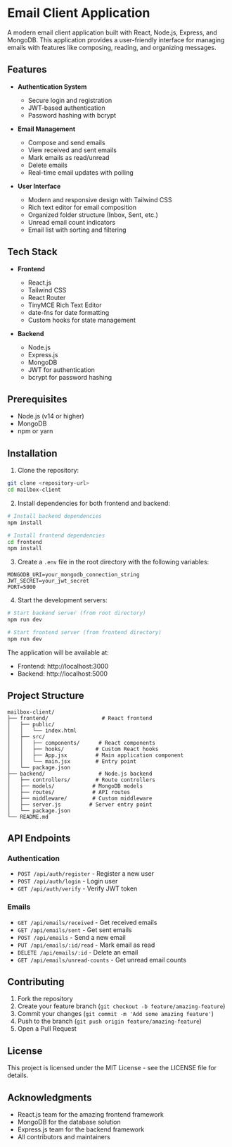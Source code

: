 # Email Client Application

A modern email client application built with React, Node.js, Express, and MongoDB. This application provides a user-friendly interface for managing emails with features like composing, reading, and organizing messages.

## Features

- **Authentication System**
  - Secure login and registration
  - JWT-based authentication
  - Password hashing with bcrypt

- **Email Management**
  - Compose and send emails
  - View received and sent emails
  - Mark emails as read/unread
  - Delete emails
  - Real-time email updates with polling

- **User Interface**
  - Modern and responsive design with Tailwind CSS
  - Rich text editor for email composition
  - Organized folder structure (Inbox, Sent, etc.)
  - Unread email count indicators
  - Email list with sorting and filtering

## Tech Stack

- **Frontend**
  - React.js
  - Tailwind CSS
  - React Router
  - TinyMCE Rich Text Editor
  - date-fns for date formatting
  - Custom hooks for state management

- **Backend**
  - Node.js
  - Express.js
  - MongoDB
  - JWT for authentication
  - bcrypt for password hashing

## Prerequisites

- Node.js (v14 or higher)
- MongoDB
- npm or yarn

## Installation

1. Clone the repository:
```bash
git clone <repository-url>
cd mailbox-client
```

2. Install dependencies for both frontend and backend:
```bash
# Install backend dependencies
npm install

# Install frontend dependencies
cd frontend
npm install
```

3. Create a `.env` file in the root directory with the following variables:
```
MONGODB_URI=your_mongodb_connection_string
JWT_SECRET=your_jwt_secret
PORT=5000
```

4. Start the development servers:
```bash
# Start backend server (from root directory)
npm run dev

# Start frontend server (from frontend directory)
npm run dev
```

The application will be available at:
- Frontend: http://localhost:3000
- Backend: http://localhost:5000

## Project Structure

```
mailbox-client/
├── frontend/                 # React frontend
│   ├── public/
│   │   └── index.html
│   ├── src/
│   │   ├── components/      # React components
│   │   ├── hooks/          # Custom React hooks
│   │   ├── App.jsx         # Main application component
│   │   └── main.jsx        # Entry point
│   └── package.json
├── backend/                 # Node.js backend
│   ├── controllers/        # Route controllers
│   ├── models/            # MongoDB models
│   ├── routes/            # API routes
│   ├── middleware/        # Custom middleware
│   ├── server.js         # Server entry point
│   └── package.json
└── README.md
```

## API Endpoints

### Authentication
- `POST /api/auth/register` - Register a new user
- `POST /api/auth/login` - Login user
- `GET /api/auth/verify` - Verify JWT token

### Emails
- `GET /api/emails/received` - Get received emails
- `GET /api/emails/sent` - Get sent emails
- `POST /api/emails` - Send a new email
- `PUT /api/emails/:id/read` - Mark email as read
- `DELETE /api/emails/:id` - Delete an email
- `GET /api/emails/unread-counts` - Get unread email counts

## Contributing

1. Fork the repository
2. Create your feature branch (`git checkout -b feature/amazing-feature`)
3. Commit your changes (`git commit -m 'Add some amazing feature'`)
4. Push to the branch (`git push origin feature/amazing-feature`)
5. Open a Pull Request

## License

This project is licensed under the MIT License - see the LICENSE file for details.

## Acknowledgments

- React.js team for the amazing frontend framework
- MongoDB for the database solution
- Express.js team for the backend framework
- All contributors and maintainers 